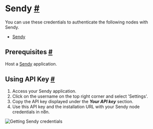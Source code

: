


 Sendy
 [#](#sendy "Permanent link")
=====================================



 You can use these credentials to authenticate the following nodes with Sendy.
 


* [Sendy](/integrations/builtin/app-nodes/n8n-nodes-base.sendy/)



 Prerequisites
 [#](#prerequisites "Permanent link")
-----------------------------------------------------



 Host a
 [Sendy](https://sendy.co/get-started) 
 application.
 



 Using API Key
 [#](#using-api-key "Permanent link")
-----------------------------------------------------


1. Access your Sendy application.
2. Click on the username on the top right corner and select 'Settings'.
3. Copy the API key displayed under the
 ***Your API key***
 section.
4. Use this API key and the installation URL with your Sendy node credentials in n8n.



![Getting Sendy credentials](https://d33wubrfki0l68.cloudfront.net/86451e6918c66211011d305ceee25b4323947e80/60196/_images/integrations/builtin/credentials/sendy/using-api.gif)





